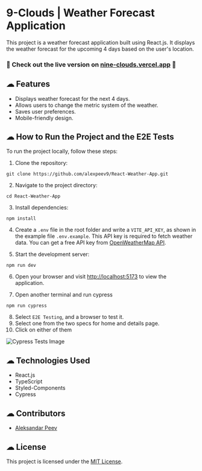 # 9-Clouds | Weather Forecast Application

This project is a weather forecast application built using React.js. It displays the weather forecast for the upcoming 4 days based on the user's location.

### 🚨 Check out the live version on [nine-clouds.vercel.app](https://nine-clouds.vercel.app) 🚨

## ☁︎ Features

- Displays weather forecast for the next 4 days.
- Allows users to change the metric system of the weather.
- Saves user preferences.
- Mobile-friendly design.

## ☁︎ How to Run the Project and the E2E Tests

To run the project locally, follow these steps:

1. Clone the repository:

```
git clone https://github.com/alexpeev9/React-Weather-App.git
```

2. Navigate to the project directory:

```
cd React-Weather-App
```

3. Install dependencies:

```
npm install
```

4. Create a `.env` file in the root folder and write a `VITE_API_KEY`, as shown in the example file `.env.example`. This API key is required to fetch weather data. You can get a free API key from [OpenWeatherMap API](https://openweathermap.org/forecast5).

5. Start the development server:

```
npm run dev
```

6. Open your browser and visit [http://localhost:5173](http://localhost:5173) to view the application.

7. Open another terminal and run cypress

```
npm run cypress
```

8. Select `E2E Testing`, and a browser to test it.
9. Select one from the two specs for home and details page.
10. Click on either of them

![Cypress Tests Image](https://i.imgur.com/5h4eJ9U.png)

## ☁︎ Technologies Used

- React.js
- TypeScript
- Styled-Components
- Cypress

## ☁︎ Contributors

- [Aleksandar Peev](https://github.com/alexpeev9)

## ☁︎ License

This project is licensed under the [MIT License](LICENSE).
